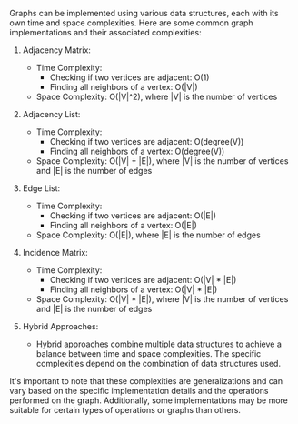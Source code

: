 Graphs can be implemented using various data structures, each with its own time and space complexities. Here are some common graph implementations and their associated complexities:

1. Adjacency Matrix:

   - Time Complexity:
     - Checking if two vertices are adjacent: O(1)
     - Finding all neighbors of a vertex: O(|V|)
   - Space Complexity: O(|V|^2), where |V| is the number of vertices

2. Adjacency List:

   - Time Complexity:
     - Checking if two vertices are adjacent: O(degree(V))
     - Finding all neighbors of a vertex: O(degree(V))
   - Space Complexity: O(|V| + |E|), where |V| is the number of vertices and |E| is the number of edges

3. Edge List:

   - Time Complexity:
     - Checking if two vertices are adjacent: O(|E|)
     - Finding all neighbors of a vertex: O(|E|)
   - Space Complexity: O(|E|), where |E| is the number of edges

4. Incidence Matrix:

   - Time Complexity:
     - Checking if two vertices are adjacent: O(|V| \* |E|)
     - Finding all neighbors of a vertex: O(|V| \* |E|)
   - Space Complexity: O(|V| \* |E|), where |V| is the number of vertices and |E| is the number of edges

5. Hybrid Approaches:
   - Hybrid approaches combine multiple data structures to achieve a balance between time and space complexities. The specific complexities depend on the combination of data structures used.

It's important to note that these complexities are generalizations and can vary based on the specific implementation details and the operations performed on the graph. Additionally, some implementations may be more suitable for certain types of operations or graphs than others.
